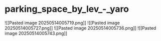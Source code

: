 # parking_space_by_lev_-_yaro

![[Pasted image 20250514005719.png]]
![[Pasted image 20250514005727.png]]
![[Pasted image 20250514005736.png]]
![[Pasted image 20250514005743.png]]
